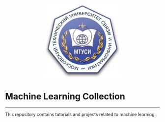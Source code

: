 <p align="center"><img width="50%" src="https://github.com/lsemenov/MTUCI_ML/blob/master/other/logo/Mtuci_logo.png" /></p>

# Machine Learning Collection

--------------------------------------------------------------------------------

This repository contains tutorials and projects related to machine learning. 
